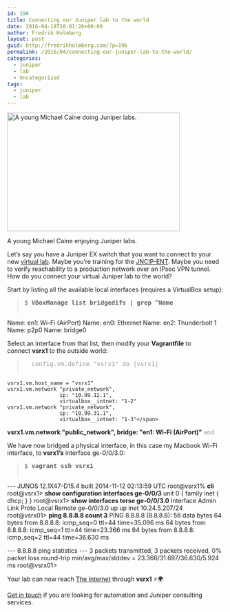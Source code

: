 ```yaml
---
id: 196
title: Connecting our Juniper lab to the world
date: 2016-04-18T10:01:26+00:00
author: Fredrik Holmberg
layout: post
guid: http://fredrikholmberg.com/?p=196
permalink: /2016/04/connecting-our-juniper-lab-to-the-world/
categories:
  - juniper
  - lab
  - Uncategorized
tags:
  - juniper
  - lab
---
```

<div id="attachment_86" style="width: 411px" class="wp-caption aligncenter">
  <img class="wp-image-86" src="http://fredrikholmberg.com/wp-content/uploads/2013/08/arpanet-5-1.jpg" alt="A young Michael Caine doing Juniper labs." width="401" height="275" srcset="http://fredrikholmberg.com/wp-content/uploads/2013/08/arpanet-5-1.jpg 400w, http://fredrikholmberg.com/wp-content/uploads/2013/08/arpanet-5-1-300x206.jpg 300w" sizes="(max-width: 401px) 100vw, 401px" />
  
  <p class="wp-caption-text">
    A young Michael Caine enjoying Juniper labs.
  </p>
</div>

Let&#8217;s say you have a Juniper EX switch that you want to connect to your new [virtual lab](http://fredrikholmberg.com/2016/04/on-demand-juniper-labs-using-vagrant/). Maybe you&#8217;re training for the [JNCIP-ENT](http://www.juniper.net/us/en/training/certification/certification-tracks/ent-routing-switching-track/#jncipent). Maybe you need to verify reachability to a production network over an IPsec VPN tunnel. How do you connect your virtual Juniper lab to the world?

<!--more-->

Start by listing all the available local interfaces (requires a VirtualBox setup):

> <pre>$ <strong>VBoxManage list bridgedifs | grep ^Name</strong>
Name: en1: Wi-Fi (AirPort)
Name: en0: Ethernet
Name: en2: Thunderbolt 1
Name: p2p0
Name: bridge0</pre>

Select an interface from that list, then modify your **Vagrantfile** to connect **vsrx1** to the outside world:

> <pre><span style="color: #999999;">  config.vm.define "vsrx1" do |vsrx1|
    vsrx1.vm.host_name = "vsrx1"
    vsrx1.vm.network "private_network",
                     ip: "10.99.12.1",
                     virtualbox__intnet: "1-2"
    vsrx1.vm.network "private_network",
                     ip: "10.99.31.1",
                     virtualbox__intnet: "1-3"</span>
<strong>    vsrx1.vm.network "public_network",
                     bridge: "en1: Wi-Fi (AirPort)"</strong>
  <span style="color: #999999;">end
</span></pre>

We have now bridged a physical interface, in this case my Macbook Wi-Fi interface, to **vsrx1&#8217;s** interface ge-0/0/3.0:

> <pre>$ <strong>vagrant ssh vsrx1</strong>
--- JUNOS 12.1X47-D15.4 built 2014-11-12 02:13:59 UTC
root@vsrx1% <strong>cli</strong>
root@vsrx1&gt; <strong>show configuration interfaces ge-0/0/3</strong>
unit 0 {
    family inet {
        dhcp;
    }
}
root@vsrx1&gt; <strong>show interfaces terse ge-0/0/3.0</strong>
Interface               Admin Link Proto    Local                 Remote
ge-0/0/3.0              up    up   inet     10.24.5.207/24
root@vsrx01&gt; <strong>ping 8.8.8.8 count 3</strong>
PING 8.8.8.8 (8.8.8.8): 56 data bytes
64 bytes from 8.8.8.8: icmp_seq=0 ttl=44 time=35.096 ms
64 bytes from 8.8.8.8: icmp_seq=1 ttl=44 time=23.366 ms
64 bytes from 8.8.8.8: icmp_seq=2 ttl=44 time=36.630 ms

--- 8.8.8.8 ping statistics ---
3 packets transmitted, 3 packets received, 0% packet loss
round-trip min/avg/max/stddev = 23.366/31.697/36.630/5.924 ms
root@vsrx01&gt;
</pre>

Your lab can now reach [The Internet](http://www.dictionary.com/browse/internet) through **vsrx1** ⚡️🌍

[Get in touch](http://fredrikholmberg.com/consulting/) if you are looking for automation and Juniper consulting services.